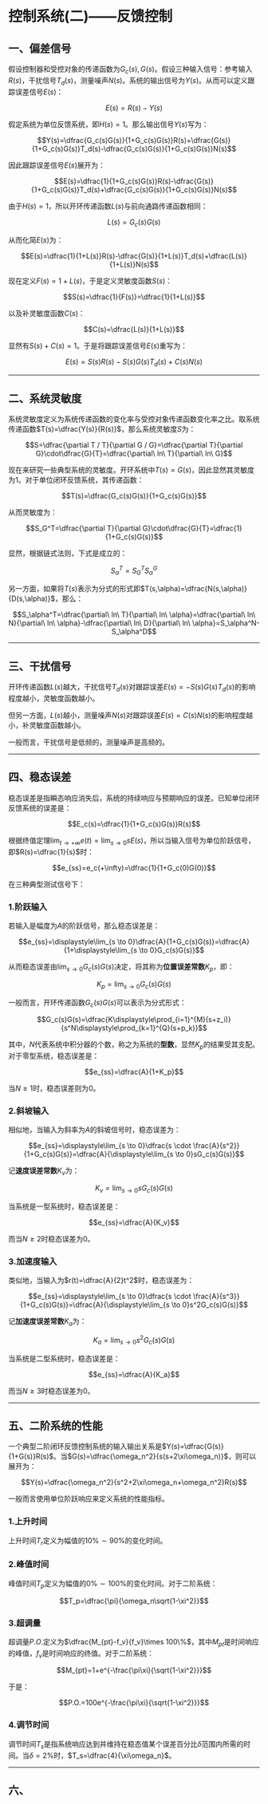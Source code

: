 # 控制系统(二)——反馈控制

## 一、偏差信号

假设控制器和受控对象的传递函数为$G_c(s),G(s)$。假设三种输入信号：参考输入$R(s)$，干扰信号$T_d(s)$，测量噪声$N(s)$。系统的输出信号为$Y(s)$。从而可以定义跟踪误差信号$E(s)$：

$$E(s)=R(s)-Y(s)$$

假定系统为单位反馈系统，即$H(s)=1$。那么输出信号$Y(s)$写为：

$$Y(s)=\dfrac{G_c(s)G(s)}{1+G_c(s)G(s)}R(s)+\dfrac{G(s)}{1+G_c(s)G(s)}T_d(s)-\dfrac{G_c(s)G(s)}{1+G_c(s)G(s)}N(s)$$

因此跟踪误差信号$E(s)$展开为：

$$E(s)=\dfrac{1}{1+G_c(s)G(s)}R(s)-\dfrac{G(s)}{1+G_c(s)G(s)}T_d(s)+\dfrac{G_c(s)G(s)}{1+G_c(s)G(s)}N(s)$$

由于$H(s)=1$，所以开环传递函数$L(s)$与前向通路传递函数相同：

$$L(s)=G_c(s)G(s)$$

从而化简$E(s)$为：

$$E(s)=\dfrac{1}{1+L(s)}R(s)-\dfrac{G(s)}{1+L(s)}T_d(s)+\dfrac{L(s)}{1+L(s)}N(s)$$

现在定义$F(s)=1+L(s)$，于是定义灵敏度函数$S(s)$：

$$S(s)=\dfrac{1}{F(s)}=\dfrac{1}{1+L(s)}$$

以及补灵敏度函数$C(s)$：

$$C(s)=\dfrac{L(s)}{1+L(s)}$$

显然有$S(s)+C(s)=1$。于是将跟踪误差信号$E(s)$重写为：

$$E(s)=S(s)R(s)-S(s)G(s)T_d(s)+C(s)N(s)$$

---

## 二、系统灵敏度

系统灵敏度定义为系统传递函数的变化率与受控对象传递函数变化率之比。取系统传递函数$T(s)=\dfrac{Y(s)}{R(s)}$，那么系统灵敏度$S$为：

$$S=\dfrac{\partial T / T}{\partial G / G}=\dfrac{\partial T}{\partial G}\cdot\dfrac{G}{T}=\dfrac{\partial\ ln\ T}{\partial\ ln\ G}$$

现在来研究一些典型系统的灵敏度。开环系统中$T(s)=G(s)$，因此显然其灵敏度为$1$。对于单位闭环反馈系统，其传递函数：

$$T(s)=\dfrac{G_c(s)G(s)}{1+G_c(s)G(s)}$$

从而灵敏度为：

$$S_G^T=\dfrac{\partial T}{\partial G}\cdot\dfrac{G}{T}=\dfrac{1}{1+G_c(s)G(s)}$$

显然，根据链式法则，下式是成立的：

$$S_\alpha^T=S_G^T S_\alpha^G$$

另一方面，如果将$T(s)$表示为分式的形式即$T(s,\alpha)=\dfrac{N(s,\alpha)}{D(s,\alpha)}$，那么：

$$S_\alpha^T=\dfrac{\partial\ ln\ T}{\partial\ ln\ \alpha}=\dfrac{\partial\ ln\ N}{\partial\ ln\ \alpha}-\dfrac{\partial\ ln\ D}{\partial\ ln\ \alpha}=S_\alpha^N-S_\alpha^D$$

---

## 三、干扰信号

开环传递函数$L(s)$越大，干扰信号$T_d(s)$对跟踪误差$E(s)=-S(s)G(s)T_d(s)$的影响程度越小，灵敏度函数越小。

但另一方面，$L(s)$越小，测量噪声$N(s)$对跟踪误差$E(s)=C(s)N(s)$的影响程度越小，补灵敏度函数越小。

一般而言，干扰信号是低频的，测量噪声是高频的。

---

## 四、稳态误差

稳态误差是指瞬态响应消失后，系统的持续响应与预期响应的误差。已知单位闭环反馈系统的误差是：

$$E_c(s)=\dfrac{1}{1+G_c(s)G(s)}R(s)$$

根据终值定理$\displaystyle\lim_{t \to +\infty}e(t)=\lim_{s \to 0}sE(s)$，所以当输入信号为单位阶跃信号，即$R(s)=\dfrac{1}{s}$时：

$$e_{ss}=e_c(+\infty)=\dfrac{1}{1+G_c(0)G(0)}$$

在三种典型测试信号下：

### 1.阶跃输入

若输入是幅度为$A$的阶跃信号，那么稳态误差是：

$$e_{ss}=\displaystyle\lim_{s \to 0}\dfrac{A}{1+G_c(s)G(s)}=\dfrac{A}{1+\displaystyle\lim_{s \to 0}G_c(s)G(s)}$$

从而稳态误差由$\displaystyle\lim_{s \to 0}G_c(s)G(s)$决定，将其称为**位置误差常数**$K_p$，即：

$$K_p=\displaystyle\lim_{s \to 0}G_c(s)G(s)$$

一般而言，开环传递函数$G_c(s)G(s)$可以表示为分式形式：

$$G_c(s)G(s)=\dfrac{K\displaystyle\prod_{i=1}^{M}(s+z_i)}{s^N\displaystyle\prod_{k=1}^{Q}(s+p_k)}$$

其中，$N$代表系统中积分器的个数，称之为系统的**型数**，显然$K_p$的结果受其支配。对于零型系统，稳态误差是：

$$e_{ss}=\dfrac{A}{1+K_p}$$

当$N\geq1$时，稳态误差则为$0$。

### 2.斜坡输入

相似地，当输入为斜率为$A$的斜坡信号时，稳态误差为：

$$e_{ss}=\displaystyle\lim_{s \to 0}\dfrac{s \cdot \frac{A}{s^2}}{1+G_c(s)G(s)}=\dfrac{A}{\displaystyle\lim_{s \to 0}sG_c(s)G(s)}$$

记**速度误差常数**$K_v$为：

$$K_v=\displaystyle\lim_{s \to 0}sG_c(s)G(s)$$

当系统是一型系统时，稳态误差是：

$$e_{ss}=\dfrac{A}{K_v}$$

而当$N\geq2$时稳态误差为$0$。

### 3.加速度输入

类似地，当输入为$r(t)=\dfrac{A}{2}t^2$时，稳态误差为：

$$e_{ss}=\displaystyle\lim_{s \to 0}\dfrac{s \cdot \frac{A}{s^3}}{1+G_c(s)G(s)}=\dfrac{A}{\displaystyle\lim_{s \to 0}s^2G_c(s)G(s)}$$

记**加速度误差常数**$K_a$为：

$$K_a=\displaystyle\lim_{s \to 0}s^2G_c(s)G(s)$$

当系统是二型系统时，稳态误差是：

$$e_{ss}=\dfrac{A}{K_a}$$

而当$N\geq3$时稳态误差为$0$。

---

## 五、二阶系统的性能

一个典型二阶闭环反馈控制系统的输入输出关系是$Y(s)=\dfrac{G(s)}{1+G(s)}R(s)$。当$G(s)=\dfrac{\omega_n^2}{s(s+2\xi\omega_n)}$，则可以展开为：

$$Y(s)=\dfrac{\omega_n^2}{s^2+2\xi\omega_n+\omega_n^2}R(s)$$

一般而言使用单位阶跃响应来定义系统的性能指标。

### 1.上升时间

上升时间$T_r$定义为幅值的$10\% \sim 90\%$的变化时间。

### 2.峰值时间

峰值时间$T_p$定义为幅值的$0\% \sim 100\%$的变化时间。对于二阶系统：

$$T_p=\dfrac{\pi}{\omega_n\sqrt{1-\xi^2}}$$

### 3.超调量

超调量$P.O.$定义为$\dfrac{M_{pt}-f_v}{f_v}\times 100\%$，其中$M_{pt}$是时间响应的峰值，$f_v$是时间响应的终值。对于二阶系统：

$$M_{pt}=1+e^{-\frac{\pi\xi}{\sqrt{1-\xi^2}}}$$

于是：

$$P.O.=100e^{-\frac{\pi\xi}{\sqrt{1-\xi^2}}}$$

### 4.调节时间

调节时间$T_s$是指系统响应达到并维持在稳态值某个误差百分比$\delta$范围内所需的时间。当$\delta=2\%$时，$T_s=\dfrac{4}{\xi\omega_n}$。

---

## 六、

